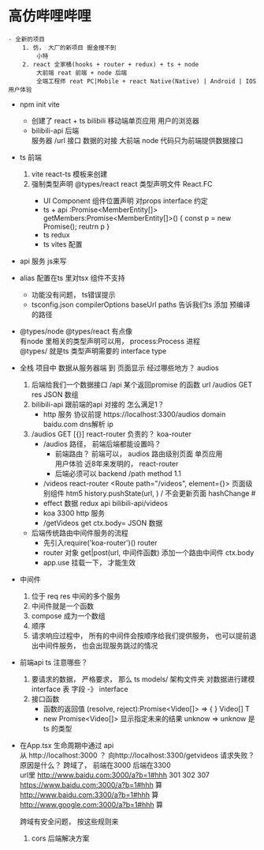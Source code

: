 #  高仿哔哩哔哩  
    - 全新的项目
        1. 仿， 大厂的新项目 掘金搜不到
            小特  
        2. react 全家桶(hooks + router + redux) + ts + node 
            大前端 reat 前端 + node 后端 
            全端工程师 reat PC|Mobile + react Native(Native) | Android | IOS  用户体验 

- npm init vite 
    - 创建了  react  + ts  bilibili 移动端单页应用
        用户的浏览器  
    - bilibili-api 后端  
        服务器 
        /url   接口  数据的对接 
        大前端 node 代码只为前端提供数据接口 

- ts 前端 
    1. vite   react-ts 模板来创建  
    2. 强制类型声明 
        @types/react   react 类型声明文件   React.FC<PropTypes>
        - UI Component  组件位置声明  对props  interface 约定 
        - ts  + api   :Promise<MemberEntity[]>
        getMembers:Promise<MemberEntity[]>() {
            const p = new Promise();
            reutrn p 
        }
        - ts  redux 
        - ts vites 配置 
- api 服务  js来写 
- alias 配置在ts 里对tsx 组件不支持
    - 功能没有问题， ts错误提示 
    - tsconfig.json  compilerOptions 
        baseUrl 
        paths 告诉我们ts 添加 预编译的路径 

- @types/node  @types/react  有点像  
    有node 里相关的类型声明可以用， process:Process 进程  
    @types/ 就是ts 类型声明需要的 interface type 

- 全栈 项目中  数据从服务器端 到 页面显示 
    经过哪些地方？ 
    audios 
    1. 后端给我们一个数据接口 /api  某个返回promise 的函数
        url /audios GET  res  JSON 数组
    2. bilibili-api  跟前端的api 对接的 
        怎么满足1？
        - http 服务 协议前提
            https://localhost:3300/audios domain
            baidu.com    dns解析    ip 
    3. /audios  GET  [{}]
        react-router  负责的？
        koa-router     
        - /audios   路径， 前端后端都能设置吗？
           - 前端路由？ 前端可以， audios  路由级别页面  单页应用  
                用户体验  近8年来发明的， react-router 
            - 后端必须可以  backend 
                /path   method 1.1  
        - /videos  react-router  <Route path="/videos", element={<Videos/>}>  <Link to="">  页面级别组件
            htm5 history.pushState(url, ) /  不会更新页面   hashChange  #
        - effect   数据  redux  api  bilibili-api/videos 
        - koa  3300   http 服务
        - /getVideos  get   ctx.body=    JSON 数据
    - 后端传统路由中间件服务的流程
        - 先引入require('koa-router')()  router
        - router 对象 get|post(url, 中间件函数)
            添加一个路由中间件  ctx.body 
        - app.use 挂载一下， 才能生效 

- 中间件 
    1. 位于 req    res  中间的多个服务
    2. 中间件就是一个函数
    3. compose  成为一个数组
    4. 顺序  
    5. 请求响应过程中， 所有的中间件会按顺序给我们提供服务， 
        也可以提前退出中间件服务， 也会出现服务跳过的情况 
     
- 前端api ts 注意哪些？
    1. 要请求的数据， 严格要求， 那么 
        ts  models/ 架构文件夹
        对数据进行建模  interface 表 字段 -》 interface 
    2. 接口函数  
        - 函数的返回值  (resolve, reject):Promise<Video[]> => { }
        Video[]   T
        - new Promise<Video[]> 显示指定未来的结果 unknow => 
            unknow 是ts 的类型 

- 在App.tsx 生命周期中通过 api  
    从 http://localhost:3000   ？  向http://localhost:3300/getvideos
    请求失败？ 原因是什么？
    跨域了， 前端在3000      后端在3300  
    url里   http://www.baidu.com:3000/a?b=1#hhh  301 302  307 
            https://www.baidu.com:3000/a?b=1#hhh 算
            http://www.baidu.com:3300/a?b=1#hhh  算 
            http://www.google.com:3000/a?b=1#hhh 算

    跨域有安全问题， 按这些规则来 
    1. cors 
        后端解决方案
